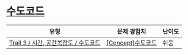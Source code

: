 # [수도코드](https://https://en.codetree.ai/trails/complete/curated-cards/intro-pseudo-code)

|유형|문제 경험치|난이도|
|---|---|---|
|[Trail 3 / 시간, 공간복잡도 / 수도코드](https://https://en.codetree.ai/trail-info/novice-high/)|[[Concept]수도코드](https://https://en.codetree.ai/trails/complete/curated-cards/intro-pseudo-code/)|쉬움|

